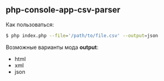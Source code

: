 ## php-console-app-csv-parser
Как пользоваться:

```sh
$ php index.php --file='/path/to/file.csv' --output=json
```
Возможные варианты мода **output**:
* html
* xml
* json
